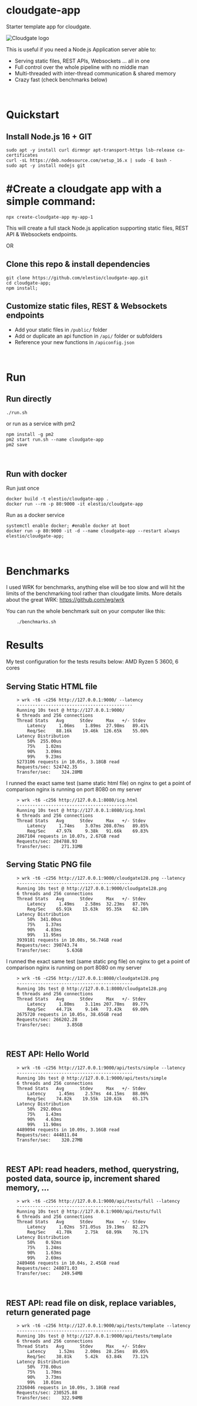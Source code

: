 # cloudgate-app
Starter template app for cloudgate.

![Cloudgate logo](public/cloudgate128.png)

This is useful if you need a Node.js Application server able to:
- Serving static files, REST APIs, Websockets ... all in one
- Full control over the whole pipeline with no middle man
- Multi-threaded with inter-thread communication & shared memory
- Crazy fast (check benchmarks below)

&nbsp;

# Quickstart

## Install Node.js 16 + GIT
    sudo apt -y install curl dirmngr apt-transport-https lsb-release ca-certificates
    curl -sL https://deb.nodesource.com/setup_16.x | sudo -E bash -
    sudo apt -y install nodejs git

# #Create a cloudgate app with a simple command:

    npx create-cloudgate-app my-app-1

This will create a full stack Node.js application supporting static files, REST API & Websockets endpoints.

OR

## Clone this repo & install dependencies

    git clone https://github.com/elestio/cloudgate-app.git
    cd cloudgate-app;
    npm install;

## Customize static files, REST & Websockets endpoints

- Add your static files in `/public/` folder
- Add or duplicate an api function in `/api/` folder or subfolders
- Reference your new functions in `/apiconfig.json`

&nbsp;

# Run

## Run directly

    ./run.sh

or run as a service with pm2

    npm install -g pm2
    pm2 start run.sh --name cloudgate-app
    pm2 save
&nbsp;

## Run with docker
Run just once

    docker build -t elestio/cloudgate-app .
    docker run --rm -p 80:9000 -it elestio/cloudgate-app

Run as a docker service

    systemctl enable docker; #enable docker at boot
    docker run -p 80:9000 -it -d --name cloudgate-app --restart always elestio/cloudgate-app;


&nbsp;
# Benchmarks

I used WRK for benchmarks, anything else will be too slow and will hit the limits of the benchmarking tool rather than cloudgate limits.
More details about the great WRK: https://github.com/wg/wrk

You can run the whole benchmark suit on your computer like this:

        ./benchmarks.sh


# Results
My test configuration for the tests results below: AMD Ryzen 5 3600, 6 cores

## Serving Static HTML file

        > wrk -t6 -c256 http://127.0.0.1:9000/ --latency
        --------------------------------------------
        Running 10s test @ http://127.0.0.1:9000/
        6 threads and 256 connections
        Thread Stats   Avg      Stdev     Max   +/- Stdev
            Latency     1.06ms    1.89ms  27.98ms   89.41%
            Req/Sec    88.16k    19.46k  126.65k    55.00%
        Latency Distribution
            50%  255.00us
            75%    1.02ms
            90%    3.09ms
            99%    9.23ms
        5273106 requests in 10.05s, 3.18GB read
        Requests/sec: 524742.35
        Transfer/sec:    324.28MB


I runned the exact same test (same static html file) on nginx to get a point of comparison
nginx is running on port 8080 on my server

        > wrk -t6 -c256 http://127.0.0.1:8080/icg.html
        --------------------------------------------        
        Running 10s test @ http://127.0.0.1:8080/icg.html
        6 threads and 256 connections
        Thread Stats   Avg      Stdev     Max   +/- Stdev
            Latency     1.74ms    3.07ms 208.07ms   89.85%
            Req/Sec    47.97k     9.38k   91.66k    69.83%
        2867104 requests in 10.07s, 2.67GB read
        Requests/sec: 284788.93
        Transfer/sec:    271.31MB


## Serving Static PNG file

        > wrk -t6 -c256 http://127.0.0.1:9000/cloudgate128.png --latency
        --------------------------------------------
        Running 10s test @ http://127.0.0.1:9000/cloudgate128.png
        6 threads and 256 connections
        Thread Stats   Avg      Stdev     Max   +/- Stdev
            Latency     1.49ms    2.58ms  32.23ms   87.76%
            Req/Sec    65.91k    15.63k   95.35k    62.10%
        Latency Distribution
            50%  341.00us
            75%    1.37ms
            90%    4.83ms
            99%   11.95ms
        3939181 requests in 10.08s, 56.74GB read
        Requests/sec: 390743.74
        Transfer/sec:      5.63GB

I runned the exact same test (same static png file) on nginx to get a point of comparison
nginx is running on port 8080 on my server

        > wrk -t6 -c256 http://127.0.0.1:8080/cloudgate128.png
        --------------------------------------------
        Running 10s test @ http://127.0.0.1:8080/cloudgate128.png
        6 threads and 256 connections
        Thread Stats   Avg      Stdev     Max   +/- Stdev
            Latency     1.80ms    3.11ms 207.78ms   89.77%
            Req/Sec    44.71k     9.14k   73.43k    69.00%
        2675720 requests in 10.05s, 38.65GB read
        Requests/sec: 266202.28
        Transfer/sec:      3.85GB

&nbsp;
## REST API: Hello World

        > wrk -t6 -c256 http://127.0.0.1:9000/api/tests/simple --latency
        --------------------------------------------
        Running 10s test @ http://127.0.0.1:9000/api/tests/simple
        6 threads and 256 connections
        Thread Stats   Avg      Stdev     Max   +/- Stdev
            Latency     1.45ms    2.57ms  44.15ms   88.06%
            Req/Sec    74.82k    19.55k  120.61k    65.17%
        Latency Distribution
            50%  292.00us
            75%    1.43ms
            90%    4.63ms
            99%   11.90ms
        4489094 requests in 10.09s, 3.16GB read
        Requests/sec: 444811.04
        Transfer/sec:    320.27MB      


&nbsp;
## REST API: read headers, method, querystring, posted data, source ip, increment shared memory, ...

        > wrk -t6 -c256 http://127.0.0.1:9000/api/tests/full --latency
        --------------------------------------------
        Running 10s test @ http://127.0.0.1:9000/api/tests/full
        6 threads and 256 connections
        Thread Stats   Avg      Stdev     Max   +/- Stdev
            Latency     1.02ms  571.05us  19.19ms   82.27%
            Req/Sec    41.70k     2.75k   68.99k    76.17%
        Latency Distribution
            50%    0.92ms
            75%    1.24ms
            90%    1.63ms
            99%    2.69ms
        2489466 requests in 10.04s, 2.45GB read
        Requests/sec: 248071.03
        Transfer/sec:    249.54MB

&nbsp;
## REST API: read file on disk, replace variables, return generated page

        > wrk -t6 -c256 http://127.0.0.1:9000/api/tests/template --latency
        --------------------------------------------
        Running 10s test @ http://127.0.0.1:9000/api/tests/template
        6 threads and 256 connections
        Thread Stats   Avg      Stdev     Max   +/- Stdev
            Latency     1.52ms    2.00ms  28.25ms   89.05%
            Req/Sec    38.81k     5.42k   63.84k    73.12%
        Latency Distribution
            50%  778.00us
            75%    1.70ms
            90%    3.73ms
            99%   10.01ms
        2326046 requests in 10.09s, 3.18GB read
        Requests/sec: 230525.88
        Transfer/sec:    322.94MB    
